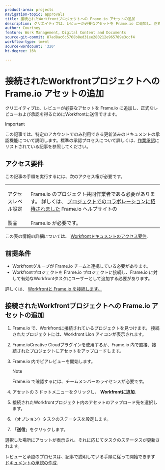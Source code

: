 ```yaml
---
product-area: projects
navigation-topic: approvals
title: 接続されたWorkfrontプロジェクトへの Frame.io アセットの追加
description: クリエイティブは、レビューが必要なアセットを Frame.io に追加し、正式なレビューおよび承認を得るためにWorkfrontに送信できます。
author: Courtney
feature: Work Management, Digital Content and Documents
source-git-commit: 87ad8ac6c5768b8ed31ee280212e965789e3ccf4
workflow-type: tm+mt
source-wordcount: '320'
ht-degree: 16%

---
```



# 接続されたWorkfrontプロジェクトへの Frame.io アセットの追加

クリエイティブは、レビューが必要なアセットを Frame.io に追加し、正式なレビューおよび承認を得るためにWorkfrontに送信できます。

>[!IMPORTANT]
>
>この記事では、特定のアカウントでのみ利用できる更新済みのドキュメントの承認機能について説明します。標準の承認プロセスについて詳しくは、[作業承認](/help/quicksilver/review-and-approve-work/manage-approvals/manage-approvals.md)にリストされている記事を参照してください。

## アクセス要件

この記事の手順を実行するには、次のアクセス権が必要です。

<table style="table-layout:auto"> 
 <col> 
 <col> 
 <tbody> 
  <!-- <tr> 
   <td role="rowheader">Adobe Workfront plan</td> 
   <td> <p>Any</p> </td> 
  </tr> 
  <tr> 
   <td role="rowheader">Adobe Workfront license</td> 
   <td> <p>Standard</p> </td> 
  </tr> -->
  <tr> 
   <td role="rowheader">アクセスレベル設定</td> 
   <td> <p>Frame.io のプロジェクト共同作業者である必要があります。 詳しくは、 <a href="https://support.frame.io/en/articles/11125-i-ve-been-invited-to-collaborate-on-a-project">プロジェクトでのコラボレーションに招待されました</a>
 Frame.io ヘルプサイトの</p> </td> 
  </tr> 
   <tr>
   <td>製品
   </td>
   <td>Frame.io が必要です。
   </td>
  </tr>
 </tbody> 
</table>

この表の情報の詳細については、 [Workfrontドキュメントのアクセス要件](/help/quicksilver/administration-and-setup/add-users/access-levels-and-object-permissions/access-level-requirements-in-documentation.md).

## 前提条件

* Workfrontグループが Frame.io チームと連携している必要があります。
* Workfrontプロジェクトを Frame.io プロジェクトに接続し、Frame.io に対して有効なWorkfrontタスクにユーザーとして追加する必要があります。

詳しくは、 [Workfrontと Frame.io を接続します。](/help/quicksilver/review-and-approve-work/document-reviews-and-approvals/review-and-approve-documents/connect-frame-and-wf.md)


## 接続されたWorkfrontプロジェクトへの Frame.io アセットの追加

1. Frame.io で、Workfrontに接続されているプロジェクトを見つけます。 接続されたプロジェクトには、Workfront Lion アイコンが表示されます。

1. Frame.ioCreative Cloudプラグインを使用するか、Frame.io 内で直接、接続されたプロジェクトにアセットをアップロードします。

1. Frame.io 内でピアレビューを開始します。

   >[!NOTE]
   >
   >Frame.io で確認するには、チームメンバーのライセンスが必要です。

1. アセットの 3 ドットメニューをクリックし、 **Workfrontに追加**.

1. 接続されたWorkfrontプロジェクト内のアセットのアップロード先を選択します。

1. （オプション）タスクのステータスを設定します。

1. 「**送信**」をクリックします。

選択した場所にアセットが表示され、それに応じてタスクのステータスが更新されます。

レビューと承認のプロセスは、記事で説明している手順に従って開始できます [ドキュメントの承認の作成](/help/quicksilver/review-and-approve-work/document-reviews-and-approvals/manage-document-approvals/create-a-document-approval.md).